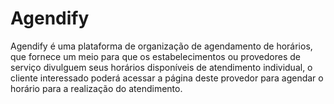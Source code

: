 # Agendify

Agendify é uma plataforma de organização de agendamento de horários, que fornece um meio para que os estabelecimentos ou provedores de serviço divulguem seus horários disponíveis de atendimento individual, o cliente interessado poderá acessar a página deste provedor para agendar o horário para a realização do atendimento.

